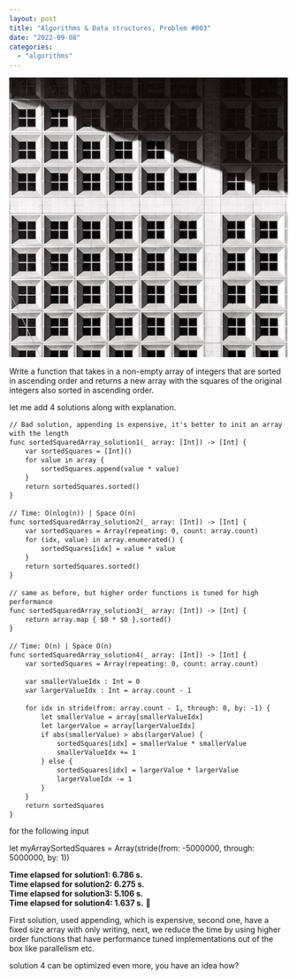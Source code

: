 ```yaml
---
layout: post
title: "Algorithms & Data structures, Problem #003"
date: "2022-09-08"
categories: 
  - "algorithms"
---
```


![](images/benjamin-bousquet-bli6Z7xsPGE-unsplash.jpg)

Write a function that takes in a non-empty array of integers that are sorted in ascending order and returns a new array with the squares of the original integers also sorted in ascending order.  
  
let me add 4 solutions along with explanation.  

```
// Bad solution, appending is expensive, it's better to init an array with the length
func sortedSquaredArray_solution1(_ array: [Int]) -> [Int] {
    var sortedSquares = [Int]()
    for value in array {
        sortedSquares.append(value * value)
    }
    return sortedSquares.sorted()
}

// Time: O(nlog(n)) | Space O(n)
func sortedSquaredArray_solution2(_ array: [Int]) -> [Int] {
    var sortedSquares = Array(repeating: 0, count: array.count)
    for (idx, value) in array.enumerated() {
        sortedSquares[idx] = value * value
    }
    return sortedSquares.sorted()
}

// same as before, but higher order functions is tuned for high performance
func sortedSquaredArray_solution3(_ array: [Int]) -> [Int] {
    return array.map { $0 * $0 }.sorted()
}

// Time: O(n) | Space O(n)
func sortedSquaredArray_solution4(_ array: [Int]) -> [Int] {
    var sortedSquares = Array(repeating: 0, count: array.count)
    
    var smallerValueIdx : Int = 0
    var largerValueIdx : Int = array.count - 1
    
    for idx in stride(from: array.count - 1, through: 0, by: -1) {
        let smallerValue = array[smallerValueIdx]
        let largerValue = array[largerValueIdx]
        if abs(smallerValue) > abs(largerValue) {
            sortedSquares[idx] = smallerValue * smallerValue
            smallerValueIdx += 1
        } else {
            sortedSquares[idx] = largerValue * largerValue
            largerValueIdx -= 1
        }
    }
    return sortedSquares
}
```

for the following input  
  
let myArraySortedSquares = Array(stride(from: -5000000, through: 5000000, by: 1))

**Time elapsed for solution1: 6.786 s.**  
**Time elapsed for solution2: 6.275 s.**  
**Time elapsed for solution3: 5.106 s.**  
**Time elapsed for solution4: 1.637 s.** 🥇  
  
First solution, used appending, which is expensive, second one, have a fixed size array with only writing, next, we reduce the time by using higher order functions that have performance tuned implementations out of the box like parallelism etc.  
  
solution 4 can be optimized even more, you have an idea how?
